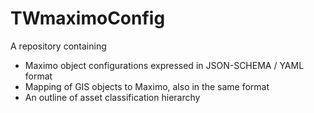 # TWmaximoConfig
A repository containing
* Maximo object configurations expressed in JSON-SCHEMA / YAML format
* Mapping of GIS objects to Maximo, also in the same format
* An outline of asset classification hierarchy
